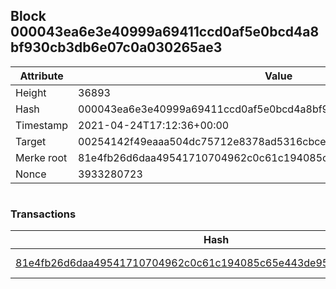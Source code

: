 ## Block 000043ea6e3e40999a69411ccd0af5e0bcd4a8bf930cb3db6e07c0a030265ae3

Attribute | Value
--- | ---
Height | 36893
Hash | 000043ea6e3e40999a69411ccd0af5e0bcd4a8bf930cb3db6e07c0a030265ae3
Timestamp | 2021-04-24T17:12:36+00:00
Target | 00254142f49eaaa504dc75712e8378ad5316cbcead634704b3734b6271167cc4
Merke root | 81e4fb26d6daa49541710704962c0c61c194085c65e443de95d2011e3de968e9
Nonce | 3933280723

```

```

### Transactions

Hash | Amount
--- | ---
[81e4fb26d6daa49541710704962c0c61c194085c65e443de95d2011e3de968e9](81e4fb26d6daa49541710704962c0c61c194085c65e443de95d2011e3de968e9.md) | 10.00000000 SKEPTI 
